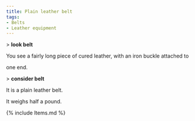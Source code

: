 ```yaml
---
title: Plain leather belt
tags:
- Belts
- Leather equipment
---
```


\> **look belt**

You see a fairly long piece of cured leather, with an iron buckle
attached to

one end.

\> **consider belt**

It is a plain leather belt.

It weighs half a pound.

{% include Items.md %}
